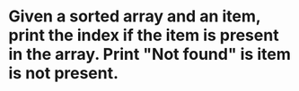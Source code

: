 # Given a sorted array and an item, print the index if the item is present in the array. Print "Not found" is item is not present.



